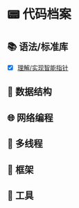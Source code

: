 # 📟 代码档案

## 📚 语法/标准库

- [x] [理解/实现智能指针](./代码类/智能指针)

## 🌴 数据结构

## 🌐 网络编程

## 🚦 多线程

## 🗼 框架

## 🧰 工具
